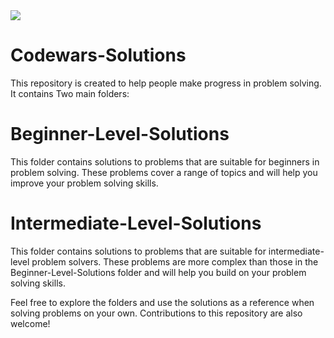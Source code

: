 <img src="https://docs.codewars.com/logo.svg" />

# Codewars-Solutions

This repository is created to help people make progress in problem solving. It contains Two main folders:


# Beginner-Level-Solutions


This folder contains solutions to problems that are suitable for beginners in problem solving. These problems cover a range of topics and will help you improve your problem solving skills.


# Intermediate-Level-Solutions

This folder contains solutions to problems that are suitable for intermediate-level problem solvers. These problems are more complex than those in the Beginner-Level-Solutions folder and will help you build on your problem solving skills.



Feel free to explore the folders and use the solutions as a reference when solving problems on your own. Contributions to this repository are also welcome!
